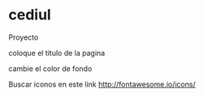 # cediul
Proyecto

coloque el titulo de la pagina

cambie el color de fondo

Buscar iconos en este link http://fontawesome.io/icons/
